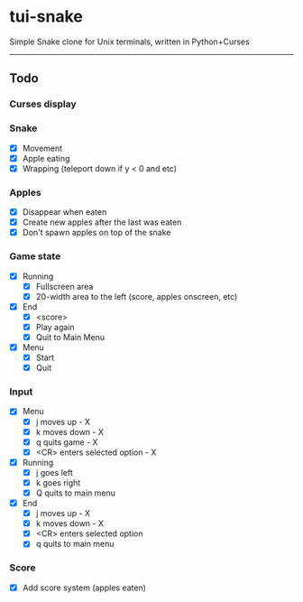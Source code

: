 # tui-snake
Simple Snake clone for Unix terminals, written in Python+Curses

---

## Todo
### Curses display
### Snake
- [X] Movement
- [X] Apple eating
- [X] Wrapping (teleport down if y < 0 and etc)
### Apples
- [X] Disappear when eaten
- [X] Create new apples after the last was eaten
- [X] Don't spawn apples on top of the snake
### Game state
- [X] Running
    - [X] Fullscreen area
    - [X] 20-width area to the left (score, apples onscreen, etc)
- [X] End
    - [X] \<score\>
    - [X] Play again
    - [X] Quit to Main Menu
- [X] Menu
    - [X] Start
    - [X] Quit
### Input
- [X] Menu
    - [X] j moves up - X
    - [X] k moves down - X
    - [X] q quits game - X
    - [X] \<CR\> enters selected option - X
- [X] Running
    - [X] j goes left
    - [X] k goes right
    - [X] Q quits to main menu
- [X] End
    - [X] j moves up - X
    - [X] k moves down - X
    - [X] \<CR\> enters selected option
    - [X] q quits to main menu
### Score
- [X] Add score system (apples eaten)

